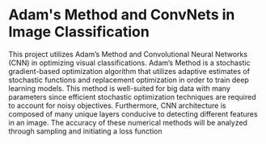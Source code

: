 # Adam's Method and ConvNets in Image Classification

This project utilizes Adam’s Method and Convolutional Neural Networks (CNN)
in optimizing visual classifications. Adam’s Method is a stochastic gradient-based optimization
algorithm that utilizes adaptive estimates of stochastic functions and replacement optimization
in order to train deep learning models. This method is well-suited for big data with many
parameters since efficient stochastic optimization techniques are required to account for noisy
objectives. Furthermore, CNN architecture is composed of many unique layers conducive to
detecting different features in an image. The accuracy of these numerical methods will be
analyzed through sampling and initiating a loss function
